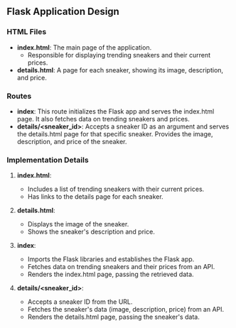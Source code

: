 ## Flask Application Design

### HTML Files

- **index.html**: The main page of the application.
  - Responsible for displaying trending sneakers and their current prices.
- **details.html**: A page for each sneaker, showing its image, description, and price.

### Routes

- **index**: This route initializes the Flask app and serves the index.html page. It also fetches data on trending sneakers and prices.
- **details/<sneaker_id>**: Accepts a sneaker ID as an argument and serves the details.html page for that specific sneaker. Provides the image, description, and price of the sneaker.

### Implementation Details

1. **index.html**:
   - Includes a list of trending sneakers with their current prices.
   - Has links to the details page for each sneaker.

2. **details.html**:
   - Displays the image of the sneaker.
   - Shows the sneaker's description and price.

3. **index**:
   - Imports the Flask libraries and establishes the Flask app.
   - Fetches data on trending sneakers and their prices from an API.
   - Renders the index.html page, passing the retrieved data.

4. **details/<sneaker_id>**:
   - Accepts a sneaker ID from the URL.
   - Fetches the sneaker's data (image, description, price) from an API.
   - Renders the details.html page, passing the sneaker's data.